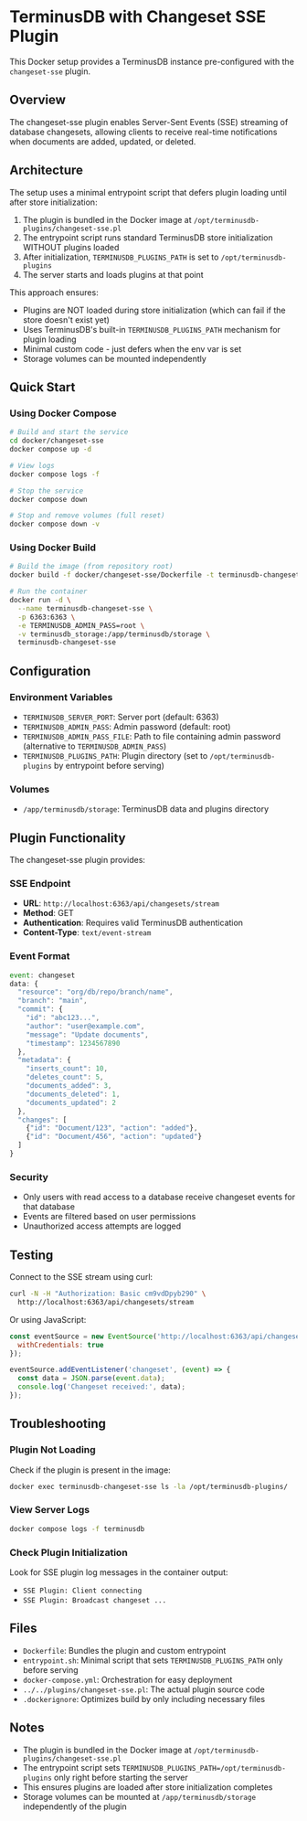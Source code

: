 # TerminusDB with Changeset SSE Plugin

This Docker setup provides a TerminusDB instance pre-configured with the `changeset-sse` plugin.

## Overview

The changeset-sse plugin enables Server-Sent Events (SSE) streaming of database changesets, allowing clients to receive real-time notifications when documents are added, updated, or deleted.

## Architecture

The setup uses a minimal entrypoint script that defers plugin loading until after store initialization:

1. The plugin is bundled in the Docker image at `/opt/terminusdb-plugins/changeset-sse.pl`
2. The entrypoint script runs standard TerminusDB store initialization WITHOUT plugins loaded
3. After initialization, `TERMINUSDB_PLUGINS_PATH` is set to `/opt/terminusdb-plugins`
4. The server starts and loads plugins at that point

This approach ensures:
- Plugins are NOT loaded during store initialization (which can fail if the store doesn't exist yet)
- Uses TerminusDB's built-in `TERMINUSDB_PLUGINS_PATH` mechanism for plugin loading
- Minimal custom code - just defers when the env var is set
- Storage volumes can be mounted independently

## Quick Start

### Using Docker Compose

```bash
# Build and start the service
cd docker/changeset-sse
docker compose up -d

# View logs
docker compose logs -f

# Stop the service
docker compose down

# Stop and remove volumes (full reset)
docker compose down -v
```

### Using Docker Build

```bash
# Build the image (from repository root)
docker build -f docker/changeset-sse/Dockerfile -t terminusdb-changeset-sse .

# Run the container
docker run -d \
  --name terminusdb-changeset-sse \
  -p 6363:6363 \
  -e TERMINUSDB_ADMIN_PASS=root \
  -v terminusdb_storage:/app/terminusdb/storage \
  terminusdb-changeset-sse
```

## Configuration

### Environment Variables

- `TERMINUSDB_SERVER_PORT`: Server port (default: 6363)
- `TERMINUSDB_ADMIN_PASS`: Admin password (default: root)
- `TERMINUSDB_ADMIN_PASS_FILE`: Path to file containing admin password (alternative to `TERMINUSDB_ADMIN_PASS`)
- `TERMINUSDB_PLUGINS_PATH`: Plugin directory (set to `/opt/terminusdb-plugins` by entrypoint before serving)

### Volumes

- `/app/terminusdb/storage`: TerminusDB data and plugins directory

## Plugin Functionality

The changeset-sse plugin provides:

### SSE Endpoint

- **URL**: `http://localhost:6363/api/changesets/stream`
- **Method**: GET
- **Authentication**: Requires valid TerminusDB authentication
- **Content-Type**: `text/event-stream`

### Event Format

```javascript
event: changeset
data: {
  "resource": "org/db/repo/branch/name",
  "branch": "main",
  "commit": {
    "id": "abc123...",
    "author": "user@example.com",
    "message": "Update documents",
    "timestamp": 1234567890
  },
  "metadata": {
    "inserts_count": 10,
    "deletes_count": 5,
    "documents_added": 3,
    "documents_deleted": 1,
    "documents_updated": 2
  },
  "changes": [
    {"id": "Document/123", "action": "added"},
    {"id": "Document/456", "action": "updated"}
  ]
}
```

### Security

- Only users with read access to a database receive changeset events for that database
- Events are filtered based on user permissions
- Unauthorized access attempts are logged

## Testing

Connect to the SSE stream using curl:

```bash
curl -N -H "Authorization: Basic cm9vdDpyb290" \
  http://localhost:6363/api/changesets/stream
```

Or using JavaScript:

```javascript
const eventSource = new EventSource('http://localhost:6363/api/changesets/stream', {
  withCredentials: true
});

eventSource.addEventListener('changeset', (event) => {
  const data = JSON.parse(event.data);
  console.log('Changeset received:', data);
});
```

## Troubleshooting

### Plugin Not Loading

Check if the plugin is present in the image:

```bash
docker exec terminusdb-changeset-sse ls -la /opt/terminusdb-plugins/
```

### View Server Logs

```bash
docker compose logs -f terminusdb
```

### Check Plugin Initialization

Look for SSE plugin log messages in the container output:
- `SSE Plugin: Client connecting`
- `SSE Plugin: Broadcast changeset ...`

## Files

- `Dockerfile`: Bundles the plugin and custom entrypoint
- `entrypoint.sh`: Minimal script that sets `TERMINUSDB_PLUGINS_PATH` only before serving
- `docker-compose.yml`: Orchestration for easy deployment
- `../../plugins/changeset-sse.pl`: The actual plugin source code
- `.dockerignore`: Optimizes build by only including necessary files

## Notes

- The plugin is bundled in the Docker image at `/opt/terminusdb-plugins/changeset-sse.pl`
- The entrypoint script sets `TERMINUSDB_PLUGINS_PATH=/opt/terminusdb-plugins` only right before starting the server
- This ensures plugins are loaded after store initialization completes
- Storage volumes can be mounted at `/app/terminusdb/storage` independently of the plugin
